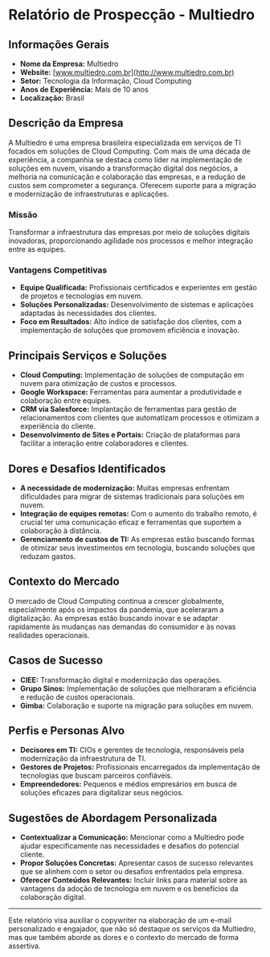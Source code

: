 # Relatório de Prospecção - Multiedro

## Informações Gerais
- **Nome da Empresa:** Multiedro
- **Website:** [www.multiedro.com.br](http://www.multiedro.com.br)
- **Setor:** Tecnologia da Informação, Cloud Computing
- **Anos de Experiência:** Mais de 10 anos
- **Localização:** Brasil

## Descrição da Empresa
A Multiedro é uma empresa brasileira especializada em serviços de TI focados em soluções de Cloud Computing. Com mais de uma década de experiência, a companhia se destaca como líder na implementação de soluções em nuvem, visando a transformação digital dos negócios, a melhoria na comunicação e colaboração das empresas, e a redução de custos sem comprometer a segurança. Oferecem suporte para a migração e modernização de infraestruturas e aplicações.

### Missão
Transformar a infraestrutura das empresas por meio de soluções digitais inovadoras, proporcionando agilidade nos processos e melhor integração entre as equipes.

### Vantagens Competitivas
- **Equipe Qualificada:** Profissionais certificados e experientes em gestão de projetos e tecnologias em nuvem.
- **Soluções Personalizadas:** Desenvolvimento de sistemas e aplicações adaptadas às necessidades dos clientes.
- **Foco em Resultados:** Alto índice de satisfação dos clientes, com a implementação de soluções que promovem eficiência e inovação.

## Principais Serviços e Soluções
- **Cloud Computing:** Implementação de soluções de computação em nuvem para otimização de custos e processos.
- **Google Workspace:** Ferramentas para aumentar a produtividade e colaboração entre equipes.
- **CRM via Salesforce:** Implantação de ferramentas para gestão de relacionamentos com clientes que automatizam processos e otimizam a experiência do cliente.
- **Desenvolvimento de Sites e Portais:** Criação de plataformas para facilitar a interação entre colaboradores e clientes.

## Dores e Desafios Identificados
- **A necessidade de modernização:** Muitas empresas enfrentam dificuldades para migrar de sistemas tradicionais para soluções em nuvem.
- **Integração de equipes remotas:** Com o aumento do trabalho remoto, é crucial ter uma comunicação eficaz e ferramentas que suportem a colaboração à distância.
- **Gerenciamento de custos de TI:** As empresas estão buscando formas de otimizar seus investimentos em tecnologia, buscando soluções que reduzam gastos.

## Contexto do Mercado
O mercado de Cloud Computing continua a crescer globalmente, especialmente após os impactos da pandemia, que aceleraram a digitalização. As empresas estão buscando inovar e se adaptar rapidamente às mudanças nas demandas do consumidor e às novas realidades operacionais.

## Casos de Sucesso
- **CIEE:** Transformação digital e modernização das operações.
- **Grupo Sinos:** Implementação de soluções que melhoraram a eficiência e redução de custos operacionais.
- **Gimba:** Colaboração e suporte na migração para soluções em nuvem.

## Perfis e Personas Alvo
- **Decisores em TI:** CIOs e gerentes de tecnologia, responsáveis pela modernização da infraestrutura de TI.
- **Gestores de Projetos:** Profissionais encarregados da implementação de tecnologias que buscam parceiros confiáveis.
- **Empreendedores:** Pequenos e médios empresários em busca de soluções eficazes para digitalizar seus negócios.

## Sugestões de Abordagem Personalizada
- **Contextualizar a Comunicação:** Mencionar como a Multiedro pode ajudar especificamente nas necessidades e desafios do potencial cliente.
- **Propor Soluções Concretas:** Apresentar casos de sucesso relevantes que se alinhem com o setor ou desafios enfrentados pela empresa.
- **Oferecer Conteúdos Relevantes:** Incluir links para material sobre as vantagens da adoção de tecnologia em nuvem e os benefícios da colaboração digital.

---

Este relatório visa auxiliar o copywriter na elaboração de um e-mail personalizado e engajador, que não só destaque os serviços da Multiedro, mas que também aborde as dores e o contexto do mercado de forma assertiva.